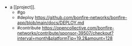 - a [[project]].
  - #go 
  - #deploy https://github.com/bonfire-networks/bonfire-app/blob/main/docs/DEPLOY.md
  - #contribute https://opencollective.com/bonfire-networks/contribute/sponsor-39507/checkout?interval=month&platformTip=19.2&amount=128
